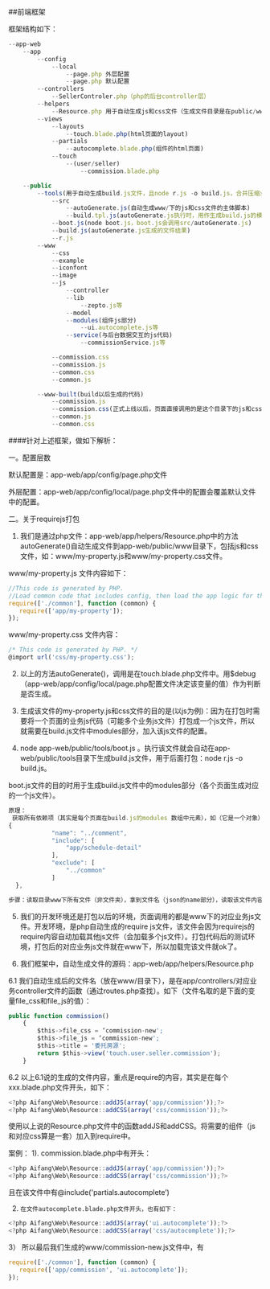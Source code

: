 ##前端框架

框架结构如下：

```javascript
--app-web
    --app
        --config
            --local
                --page.php 外层配置
                --page.php 默认配置
        --controllers
            --SellerControler.php（php的后台controller层）
        --helpers
            --Resource.php 用于自动生成js和css文件（生成文件目录是在public/www/）
        --views
            --layouts
                --touch.blade.php(html页面的layout)
            --partials
                --autocomplete.blade.php(组件的html页面)
            --touch
                --(user/seller)
                    --commission.blade.php

    --public
        --tools(用于自动生成build.js文件，且node r.js -o build.js，合并压缩业务js和css代码)
            --src
                --autoGenerate.js(自动生成www/下的js和css文件的主体脚本)
                --build.tpl.js(autoGenerate.js执行时，用作生成build.js的模板)
            --boot.js(node boot.js，boot.js会调用src/autoGenerate.js)
            --build.js(autoGenerate.js生成的文件结果)
            --r.js
        --www
            --css
            --example
            --iconfont
            --image
            --js
                --controller
                --lib
                    --zepto.js等
                --model
                --modules(组件js部分)
                    --ui.autocomplete.js等
                --service(与后台数据交互的js代码)
                    --commissionService.js等

            --commission.css
            --commission.js
            --common.css
            --common.js

        --www-built(build以后生成的代码)
            --commission.js
            --commission.css(正式上线以后，页面直接调用的是这个目录下的js和css文件)
            --common.js
            --common.css

```


####针对上述框架，做如下解析：

一。配置层数

默认配置是：app-web/app/config/page.php文件

外层配置：app-web/app/config/local/page.php文件中的配置会覆盖默认文件中的配置。


二。关于requirejs打包

1.  我们是通过php文件：app-web/app/helpers/Resource.php中的方法autoGenerate()自动生成文件到app-web/public/www目录下，包括js和css文件，如：www/my-property.js和www/my-property.css文件。

www/my-property.js 文件内容如下：
```javascript
//This code is generated by PHP.
//Load common code that includes config, then load the app logic for this page.
require(['./common'], function (common) {
   require(['app/my-property']);
});
```

www/my-property.css 文件内容：
```javascript
/* This code is generated by PHP. */
@import url('css/my-property.css');
```


2.  以上的方法autoGenerate()，调用是在touch.blade.php文件中。用$debug（app-web/app/config/local/page.php配置文件决定该变量的值）作为判断是否生成。


3.  生成该文件的my-property.js和css文件的目的是(以js为例)：因为在打包时需要将一个页面的业务js代码（可能多个业务js文件）打包成一个js文件，所以就需要在build.js文件中modules部分，加入该js文件的配置。


4.  node app-web/public/tools/boot.js 。执行该文件就会自动在app-web/public/tools目录下生成build.js文件，用于后面打包：node r.js -o build.js。

boot.js文件的目的时用于生成build.js文件中的modules部分（各个页面生成对应的一个js文件）。
```javascript
原理：
 获取所有依赖项（其实是每个页面在build.js的modules 数组中元素），如（它是一个对象）：
{
            "name": "../comment",
            "include": [
                "app/schedule-detail"
            ],
            "exclude": [
                "../common"
            ]
  },

步骤：读取目录www下所有文件（非文件夹），拿到文件名（json的name部分），读取该文件内容，通过正则匹配获取该js模块的依赖（即include内容）。最后可以将上述的json格式作模块，用读取的文件内容填充。这样就会拿到该json，并且用数据组合。我们也把build.js，用一个模板（模板对象，利于获取modules部分，通过tpl.modules）拿到modules已有部分，然后再组合前面的数组json。这样一个新的build.js模块对象，将其JSON.stringify以后，并写入对应文件（即build.js文件）。完成！
```

5. 我们的开发环境还是打包以后的环境，页面调用的都是www下的对应业务js文件。开发环境，是php自动生成的require js文件，该文件会因为requirejs的require内容自动加载其他js文件（会加载多个js文件）。打包代码后的测试环境，打包后的对应业务js文件就在www下，所以加载完该文件就ok了。


6.  我们框架中，自动生成文件的源码：app-web/app/helpers/Resource.php

6.1  我们自动生成后的文件名（放在www/目录下），是在app/controllers/对应业务controller文件的函数（通过routes.php查找）。如下（文件名取的是下面的变量file_css和file_js的值）：
```javascript
public function commission()
    {
        $this->file_css = ‘commission-new';
        $this->file_js = ‘commission-new';
        $this->title = '委托房源';
        return $this->view('touch.user.seller.commission');
    }
```

6.2  以上6.1说的生成的文件内容，重点是require的内容，其实是在每个xxx.blade.php文件开头，如下：
```javascript
<?php Aifang\Web\Resource::addJS(array('app/commission'));?>
<?php Aifang\Web\Resource::addCSS(array('css/commission'));?>
```
使用以上说的Resource.php文件中的函数addJS和addCSS。将需要的组件（js和对应css算是一套）加入到require中。

案例：
1).    commission.blade.php中有开头：
```javascript
<?php Aifang\Web\Resource::addJS(array('app/commission'));?>
<?php Aifang\Web\Resource::addCSS(array('css/commission'));?>
```
且在该文件中有@include('partials.autocomplete’)

 2)     在文件autocomplete.blade.php文件开头，也有如下：
```javascript
<?php Aifang\Web\Resource::addJS(array('ui.autocomplete'));?>
<?php Aifang\Web\Resource::addCSS(array('css/autocomplete'));?>
```

3）    所以最后我们生成的www/commission-new.js文件中，有
```javascript
require(['./common'], function (common) {
   require(['app/commission', 'ui.autocomplete']);
});
```



